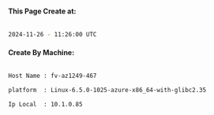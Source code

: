 
   
#### This Page Create at:

```bash

2024-11-26 - 11:26:00 UTC

```

#### Create By Machine:

```bash

Host Name : fv-az1249-467

platform  : Linux-6.5.0-1025-azure-x86_64-with-glibc2.35

Ip Local  : 10.1.0.85

```

